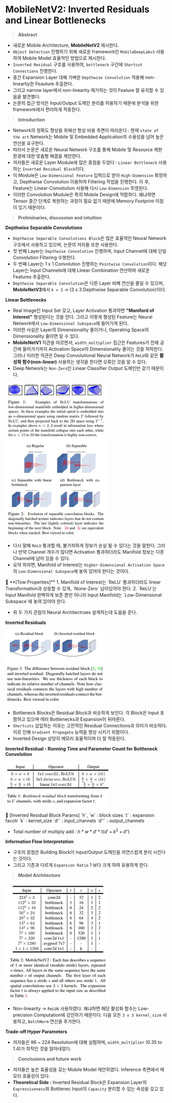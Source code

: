 # MobileNetV2: Inverted Residuals and Linear Bottlenecks

> **Abstract**
> 
- 새로운 Mobile Architecture, **MobileNetV2** 제시한다.
- `Object Detection` 진행하기 위해 새로운 framework인 `MobileDeepLabv3` 사용하여 Mobile Model 효율적인 방법으로 제시한다.
- `Inverted Residual` 구조를 사용하여, `bottleneck` 구간에 `Shortcut Connections` 진행한다.
- 중간 Expansion Layer 대해 가벼운 `Depthwise Convolution` 적용해 non-lineartiy한 Feauture 추출한다.
- 그리고 narrow layer에서 non-lineartiy 제거하는 것이 Feature 잘 유지할 수 있음을 발견했다.
- 논문의 접근 방식은 Input/Output 도메인 분리를 허용하기 때문에 분석을 위한 framework에서 편리하게 작동한다.

> **Introduction**
> 
- Network의 정확도 향상을 위해선 항상 비용 측면이 따라온다 : 현재 `state of the art` Network는 Mobile 및 Embedded Application의 수용성을 넘어 높은 연산을 요구한다.
- 따라서 논문은 새로운 Neural Network 구조를 통해 Mobile 및 Resource 제한 환경에 대한 맞춤형 해결을 제안한다.
- 저자들은 새로운 Layer Module에 많은 중점을 두었다 : `Linear Bottleneck` 사용하는 `Inverted Residual Block`이다.
- 이 Module은 `Low-Dimensional Feature` 입력으로 받아 `High-Dimension` 확장하고, Depthwise Convolution 이용하여 Filtering 작업을 진행한다. 이 후, Feature는 Linear-Convolution 사용해 다시 `Low-Dimension` 투영된다.
- 이러한 Convolution Module은 특히 Mobile Design에 적합하다. 왜냐하면 Tensor 중간 단계로 복원하는 과정이 필요 없기 때문에 Memory Footprint 이점이 있기 때문이다.

> **Preliminaries, discussion and intuition**
> 

**Depthwise Separable Convolutions**

- `Depthwise Separable Convolutions Block`은 많은 효율적인 Neural Network 구조에서 사용하고 있으며, 논문의 저자들 또한 사용한다.
- 첫 번째 Layer는 `Depthwise Convolution` 진행하며, Input Channel에 대해 단일 Convolution Filtering 수행한다.
- 두 번째 Layer는  1 x 1 Convolution 진행하는 `Pointwise Convolution`이다. 해당 Layer는 Input Channels에 대해 Linear Combination 연산하여 새로운 Features 추출한다.
- `Depthwise Separable Convolution`은 다른 Layer 비해 연산을 줄일 수 있으며, **MobileNetV2**에서 `k = 3` → (3 x 3 Depthwise Separable Convolution)이다.

**Linear Bottlenecks**

- Real Image인 Input Set 갖고, Layer Activation 통과하면 **"Maniford of Interest"** 형성된다는 것을 안다. 그리고 이렇게 형성된 Feature는 Neural Network에서 `Low-Dimensional Subspace`에 들어가게 된다.
- 이러한 사실은 Layer의 Dimensionality 줄이거나, Operating Space의 Dimensionality 줄이면 알 수 있다.
- **MobileNetV1** 직관을 따르면서, `width_multiplier` 접근은 Features가 전체 공간에 들어가기까지 Activation Space의 Dimensionality 줄이는 것을 허락한다. 그러나 이러한 직관은 Deep Convolutional Neural Network가 `ReLU`와 같은 **활성화 함수(non-linear)** 사용하는 생각을 한다면 오류인 것을 알 수 있다.
- Deep Network는 `Non-Zero`인 Linear Classifier Output 도메인만 갖기 때문이다.

![Figure1](./src/1.jpg)

- 다시 말해 `ReLU` 통과할 때, 불가피하게 정보가 손실 될 수 있다는 것을 말한다. 그러나 만약 Channel 개수가 많다면 Activation 통과하더라도 Manifold 정보는 다른 Channel에 남아 있을 수 있다.
- 요약 하자면, Manifold of Interest는 `Higher-Dimensional Activation Space`의 `Low-Dimensional Subspace`에 놓여 있어야 한다는 것이다.

<aside>
📌 **[Tow Properties]**
1. Manifold of Interest는 `ReLU` 통과하더라도 linear Transformation과 상응할 수 있게, `None-Zero` 남아있어야 한다.
2. `ReLU`는 Input Manifold 완벽하게 보존 뿐만 아니라 Input Manifold는 `Low-Dimensional Subspace`에 놓여 있어야 한다.

</aside>

- 위 두 가지 관점이 Neural Architectrues 설계하는데 도움을 준다.

**Inverted Residuals**

![Figure2](./src/2.jpg)

- Bottleneck Blocks은 Residual Block과 비슷하게 보인다. 각 Block은 Input 포함하고 있으며 여러 Bottlenecks과 Expansion이 뒤따른다.
- `Shortcuts` 삽입하는 이유는 고전적인 Residual Connections과 의미가 비슷하다. 이로 인해 `Gradient Propagate` 능력을 향상 시키기 위함이다.
- Inverted Design 상당히 메모리 효율적이며 더 잘 작동된다.

**Inverted Residual - Running Time and Parameter Count for Bottleneck Convolution**

![Figure3](./src/3.jpg)

<aside>
📌 [Inverted Residual Block Params]
`h`, `w` : block sizes
`t` : expansion facotr
`k` : kernel_size
`d'` : input_channels
`d''` : output_channels

</aside>

- Total number of multiply add  : $h * w * d' * t(d' + k^2 + d'')$

**Information Flow Interpretation**

- 구조의 장점은 Building Block이 Input/Output 도메인을 자연스럽게 분리 시킨다는 것이다.
- 그리고 기존과 다르게 `Expansion Ratio` 1 보다 크게 하여 유용하게 한다.

> **Model Architecture**
> 

![Figure4](./src/4.jpg)

- Non-linearity → `ReLU6` 사용하였다. 왜냐하면 해당 활성화 함수는 Low-precision Computation에 강인하기 때문이다. 다음 모든 `3 x 3 kernel_size` 사용하고, `BatchNorm` 연산을 추가한다.

**Trade-off Hyper Parameters**

- 저자들은 96 ~ 224 Resolution에 대해 실험하며, `width_multiplier` (0.35 to 1.4)가 최적인 것을 알아내었다.

> **Conclusions and future work**
> 
- 저자들은 높은 효율성을 갖는 Mobile Model 제안하였다. Inference 측면에서 메모리 효율성이 있다.
- **Theoretical Side :** Inverted Residual Block은 Expansion Layer의 `Expressiveness`와 Bottlenec Input의 `Capacity` 분리할 수 있는 속성을 갖고 있다.